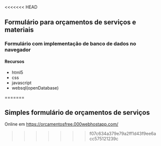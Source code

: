 <<<<<<< HEAD
## Formulário para orçamentos de serviços e materiais

### Formulário com implementação de banco de dados no navegador

#### Recursos

* html5
* css
* javascript
* websql(openDatabase)

=======
## Simples formulário de orçamentos de serviços

Online em https://orcamentosfree.000webhostapp.com/
>>>>>>> f07c634a379e79a2ff1d43f9ee6acc575121239c

